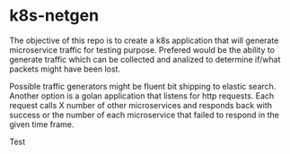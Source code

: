 # k8s-netgen

The objective of this repo is to create a k8s application that will generate microservice traffic for testing purpose.  Prefered would be the ability to generate traffic which can be collected and analized to determine if/what packets might have been lost.

Possible traffic generators might be fluent bit shipping to elastic search.  Another option is a golan application that listens for http requests. Each request calls X number of other microservices and responds back with success or the number of each microservice that failed to respond in the given time frame.

Test
